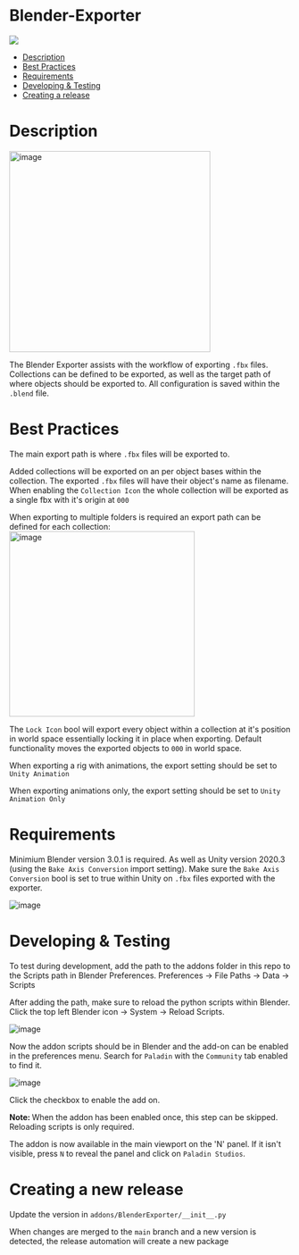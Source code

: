 # Blender-Exporter

![](https://i1.wp.com/paladinstudios.com/wp-content/uploads/2020/03/logo-1.png)

 * [Description](#description)
 * [Best Practices](#bestpractices)
 * [Requirements](#requirements)
 * [Developing & Testing](#develop)
 * [Creating a release](#release)

<a name="description"/>

# Description

<img width="360" alt="image" align="center" src="https://github.com/PaladinStudiosBVs/Blender-Exporter/assets/3831890/6276cf1f-e728-41bd-b9d3-8d0055d8e442">

The Blender Exporter assists with the workflow of exporting `.fbx` files. Collections can be defined to be exported, as well as the target path of where objects should be exported to. All configuration is saved within the `.blend` file.

<a name="bestpractices"/>

# Best Practices

The main export path is where `.fbx` files will be exported to.

Added collections will be exported on an per object bases within the collection. The exported `.fbx` files will have their object's name as filename. When enabling the `Collection Icon` the whole collection will be exported as a single fbx with it's origin at `000`

When exporting to multiple folders is required an export path can be defined for each collection:
<img width="332" alt="image" src="https://github.com/PaladinStudiosBVs/Blender-Exporter/assets/3831890/51a43657-8b07-4cf8-935a-f5510c9d6cc9">

The `Lock Icon` bool will export every object within a collection at it's position in world space essentially locking it in place when exporting. Default functionality moves the exported objects to `000` in world space.

When exporting a rig with animations, the export setting should be set to `Unity Animation`

When exporting animations only, the export setting should be set to `Unity Animation Only`

<a name="requirements"/>

# Requirements

Minimium Blender version 3.0.1 is required. As well as Unity version 2020.3 (using the `Bake Axis Conversion` import setting).
Make sure the `Bake Axis Conversion` bool is set to true within Unity on `.fbx` files exported with the exporter.

![image](https://user-images.githubusercontent.com/10919737/174821463-2b928b8a-79eb-4d03-9077-d7af6fc46695.png)

<a name="develop"/>

# Developing & Testing
To test during development, add the path to the addons folder in this repo to the Scripts path in Blender Preferences. Preferences -> File Paths -> Data -> Scripts

After adding the path, make sure to reload the python scripts within Blender. Click the top left Blender icon -> System -> Reload Scripts.

![image](https://user-images.githubusercontent.com/10919737/159488403-c4d14dc8-03d4-4b18-974c-e52eb3a4f739.png)


Now the addon scripts should be in Blender and the add-on can be enabled in the preferences menu. Search for `Paladin` with the `Community` tab enabled to find it.

![image](https://user-images.githubusercontent.com/10919737/159488622-1b6a5f81-5a4b-4d85-b040-aab91ece587e.png)

Click the checkbox to enable the add on.

<b> Note: </b> When the addon has been enabled once, this step can be skipped. Reloading scripts is only required.

The addon is now available in the main viewport on the 'N' panel. If it isn't visible, press `N` to reveal the panel and click on `Paladin Studios`.

<a name="release"/>

# Creating a new release
Update the version in ```addons/BlenderExporter/__init__.py```

When changes are merged to the ```main``` branch and a new version is detected, the release automation will create a new package
